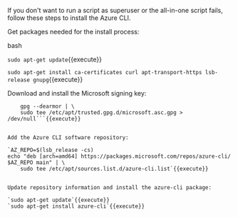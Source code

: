 If you don't want to run a script as superuser or the all-in-one script fails, follow these steps to install the Azure CLI.

Get packages needed for the install process:

bash

`sudo apt-get update`{{execute}} 

`sudo apt-get install ca-certificates curl apt-transport-https lsb-release gnupg`{{execute}} 

Download and install the Microsoft signing key:


```curl -sL https://packages.microsoft.com/keys/microsoft.asc | \
    gpg --dearmor | \
    sudo tee /etc/apt/trusted.gpg.d/microsoft.asc.gpg > /dev/null```{{execute}} 


Add the Azure CLI software repository:

`AZ_REPO=$(lsb_release -cs)
echo "deb [arch=amd64] https://packages.microsoft.com/repos/azure-cli/ $AZ_REPO main" | \
    sudo tee /etc/apt/sources.list.d/azure-cli.list`{{execute}} 


Update repository information and install the azure-cli package:

`sudo apt-get update`{{execute}} 
`sudo apt-get install azure-cli`{{execute}} 